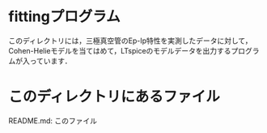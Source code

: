 # fittingプログラム

このディレクトリには，三極真空管のEp-Ip特性を実測したデータに対して，Cohen-Helieモデルを当てはめて，LTspiceのモデルデータを出力するプログラムが入っています．

# このディレクトリにあるファイル

README.md: このファイル

